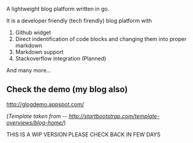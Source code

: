 A lightweight blog platform written in go.

It is a developer friendly (tech firendly) blog platform with

1) Github widget
2) Direct indentification of code blocks and changing them into proper markdown
3) Markdown support
4) Stackoverflow integration (Planned)

And many more...

Check the demo (my blog also)
--------
http://glogdemo.appspot.com/

(*Template taken from -- http://startbootstrap.com/template-overviews/blog-home/*)

THIS IS A WIP VERSION PLEASE CHECK BACK IN FEW DAYS
